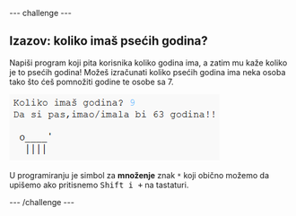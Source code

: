 --- challenge ---

## Izazov: koliko imaš psećih godina?

Napiši program koji pita korisnika koliko godina ima, a zatim mu kaže koliko je to psećih godina! Možeš izračunati koliko psećih godina ima neka osoba tako što ćeš pomnožiti godine te osobe sa 7.

![screenshot](images/me-dog-years.png)

U programiranju je simbol za **množenje** znak `*` koji obično možemo da upišemo ako pritisnemo <kbd>Shift i +</kbd> na tastaturi.

--- /challenge ---